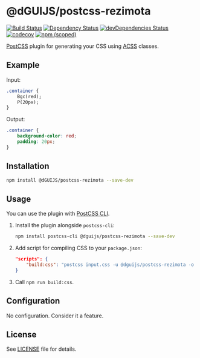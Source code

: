 # @dGUIJS/postcss-rezimota

[![Build Status](https://github.com/dGUIJS/postcss-rezimota/workflows/CI/badge.svg)](https://github.com/dGUIJS/postcss-rezimota/actions) [![Dependency Status](https://david-dm.org/dGUIJS/postcss-rezimota.svg)](https://david-dm.org/dGUIJS/postcss-rezimota) [![devDependencies Status](https://david-dm.org/dGUIJS/postcss-rezimota/dev-status.svg)](https://david-dm.org/dGUIJS/postcss-rezimota?type=dev) [![codecov](https://codecov.io/gh/dGUIJS/postcss-rezimota/branch/master/graph/badge.svg)](https://codecov.io/gh/dGUIJS/postcss-rezimota) [![npm (scoped)](https://img.shields.io/npm/v/@dguijs/postcss-rezimota.svg)](https://npmjs.com/package/@dguijs/postcss-rezimota)

[PostCSS](https://postcss.org/) plugin for generating your CSS using [ACSS](https://acss.io/) classes.

## Example

Input:

```css
.container {
	Bgc(red);
	P(20px);
}
```

Output:

```css
.container {
	background-color: red;
	padding: 20px;
}
```

## Installation

```bash
npm install @dGUIJS/postcss-rezimota --save-dev
```

## Usage

You can use the plugin with [PostCSS CLI](https://github.com/postcss/postcss-cli).

1. Install the plugin alongside `postcss-cli`:

	```bash
	npm install postcss-cli @dguijs/postcss-rezimota --save-dev
	```

2. Add script for compiling CSS to your `package.json`:

	```json
	"scripts": {
		"build:css": "postcss input.css -u @dguijs/postcss-rezimota -o output.css"
	}
	```

3. Call `npm run build:css`.

## Configuration

No configuration. Consider it a feature.

## License

See [LICENSE](./LICENSE) file for details.
